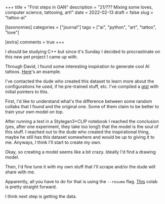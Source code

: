 +++
title = "First steps in GAN"
description = "21/??? Mixing some loves, computer science, tattooing, art!"
date = 2022-02-13
draft = false
slug = "tattoo-ai"

[taxonomies]
categories = ["journal"]
tags = ["ai", "python", "art", "tattoo", "love"]

[extra]
comments = true
+++

I should be studying C++ but since it's Sunday I decided to procrastinate on this new pet project I came up with.

Through David, I found some interesting inspiration to generate cool AI tattoos. [Here](https://www.instagram.com/p/CZ8eajTrLg5/)'s an example.

I've contacted the dude who created this dataset to learn more about the configurations he used, if he pre-trained stuff, etc. I've compiled a [gist](https://gist.github.com/marimeireles/b976fdde03982deb54bffefc8389f5f2) with initial pointers to this.

First, I'd like to understand what's the difference between some random collabs that I found and the original one. Some of them claim to be better to train your own model on top.

After running a test in a Stylegan3+CLIP notebook I reached the conclusion (yes, after one experiment, they take too long!) that the model is the soul of this stuff. I reached out to the dude who created the inspirational thing, maybe he still has this dataset somewhere and would be up to giving it to me. Anyways, I think I'll start to create my own.

Okay, so creating a model seems like a bit crazy. Ideally I'd find a drawing model.

Then, I'd fine tune it with my own stuff that I'll scrape and/or the dude will share with me.

Apparently, all you have to do for that is using the `--resume` flag. [This](https://colab.research.google.com/drive/1Nal3M-wjv6BeIgyTgvxhaccPFGEP6cbk?usp=sharing#scrollTo=00S7pPSdhZ5g) colab is pretty straight forward.

I think next step is getting the data.